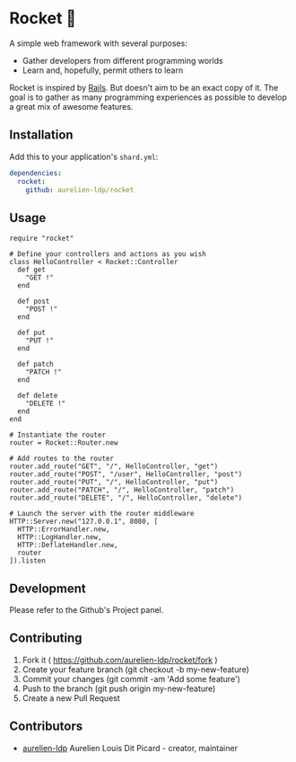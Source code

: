 # Rocket 🚀

A simple web framework with several purposes:
- Gather developers from different programming worlds
- Learn and, hopefully, permit others to learn

Rocket is inspired by [Rails](https://github.com/rails/rails). But doesn't aim to
be an exact copy of it. The goal is to gather as many programming experiences as
possible to develop a great mix of awesome features.

## Installation


Add this to your application's `shard.yml`:

```yaml
dependencies:
  rocket:
    github: aurelien-ldp/rocket
```


## Usage


```crystal
require "rocket"

# Define your controllers and actions as you wish
class HelloController < Rocket::Controller
  def get
    "GET !"
  end

  def post
    "POST !"
  end

  def put
    "PUT !"
  end

  def patch
    "PATCH !"
  end

  def delete
    "DELETE !"
  end
end

# Instantiate the router
router = Rocket::Router.new

# Add routes to the router
router.add_route("GET", "/", HelloController, "get")
router.add_route("POST", "/user", HelloController, "post")
router.add_route("PUT", "/", HelloController, "put")
router.add_route("PATCH", "/", HelloController, "patch")
router.add_route("DELETE", "/", HelloController, "delete")

# Launch the server with the router middleware
HTTP::Server.new("127.0.0.1", 8080, [
  HTTP::ErrorHandler.new,
  HTTP::LogHandler.new,
  HTTP::DeflateHandler.new,
  router
]).listen
```




## Development

Please refer to the Github's Project panel.

## Contributing

1. Fork it ( https://github.com/aurelien-ldp/rocket/fork )
2. Create your feature branch (git checkout -b my-new-feature)
3. Commit your changes (git commit -am 'Add some feature')
4. Push to the branch (git push origin my-new-feature)
5. Create a new Pull Request

## Contributors

- [aurelien-ldp](https://github.com/aurelien-ldp) Aurelien Louis Dit Picard - creator, maintainer
